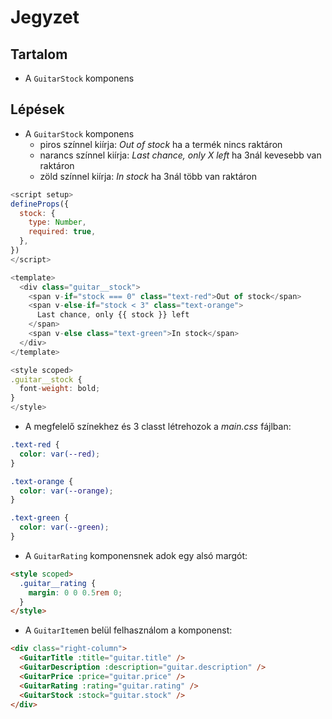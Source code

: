 # Jegyzet

## Tartalom

- A `GuitarStock` komponens

## Lépések

- A `GuitarStock` komponens
  - piros színnel kiírja: _Out of stock_ ha a termék nincs raktáron
  - narancs színnel kiírja: _Last chance, only X left_ ha 3nál kevesebb van raktáron
  - zöld színnel kiírja: _In stock_ ha 3nál több van raktáron

```js
<script setup>
defineProps({
  stock: {
    type: Number,
    required: true,
  },
})
</script>

<template>
  <div class="guitar__stock">
    <span v-if="stock === 0" class="text-red">Out of stock</span>
    <span v-else-if="stock < 3" class="text-orange">
      Last chance, only {{ stock }} left
    </span>
    <span v-else class="text-green">In stock</span>
  </div>
</template>

<style scoped>
.guitar__stock {
  font-weight: bold;
}
</style>
```

- A megfelelő színekhez és 3 classt létrehozok a _main.css_ fájlban:

```css
.text-red {
  color: var(--red);
}

.text-orange {
  color: var(--orange);
}

.text-green {
  color: var(--green);
}
```

- A `GuitarRating` komponensnek adok egy alsó margót:

```html
<style scoped>
  .guitar__rating {
    margin: 0 0 0.5rem 0;
  }
</style>
```

- A `GuitarItem`en belül felhasználom a komponenst:

```html
<div class="right-column">
  <GuitarTitle :title="guitar.title" />
  <GuitarDescription :description="guitar.description" />
  <GuitarPrice :price="guitar.price" />
  <GuitarRating :rating="guitar.rating" />
  <GuitarStock :stock="guitar.stock" />
</div>
```
